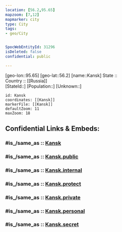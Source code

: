 ```yaml
---
location: [56.2,95.65] 
mapzoom: [7,12] 
mapmarker: city 
type: City
tags:
- geo/City


SpocWebEntityId: 31296
isDeleted: false
confidential: public

---
```

[geo-lon::95.65] 
[geo-lat::56.2] 
[name::Kansk] 
State ::  
Country :: [[Russia]]  
[StateId::] 
[Population::] 
[Unknown::] 


```leaflet
id: Kansk
coordinates: [[Kansk]] 
markerFile: [[Kansk]] 
defaultZoom: 11 
maxZoom: 18
```


## Confidential Links & Embeds: 

### #is_/same_as :: [Kansk](/_Standards/Earth/Continent/Asia/Asia~North/Asia~Siberia/Krasnoyarsk_Krai/City/Kansk.md) 

### #is_/same_as :: [Kansk.public](/_public/Earth/Continent/Asia/Asia~North/Asia~Siberia/Krasnoyarsk_Krai/City/Kansk.public.md) 

### #is_/same_as :: [Kansk.internal](/_internal/Earth/Continent/Asia/Asia~North/Asia~Siberia/Krasnoyarsk_Krai/City/Kansk.internal.md) 

### #is_/same_as :: [Kansk.protect](/_protect/Earth/Continent/Asia/Asia~North/Asia~Siberia/Krasnoyarsk_Krai/City/Kansk.protect.md) 

### #is_/same_as :: [Kansk.private](/_private/Earth/Continent/Asia/Asia~North/Asia~Siberia/Krasnoyarsk_Krai/City/Kansk.private.md) 

### #is_/same_as :: [Kansk.personal](/_personal/Earth/Continent/Asia/Asia~North/Asia~Siberia/Krasnoyarsk_Krai/City/Kansk.personal.md) 

### #is_/same_as :: [Kansk.secret](/_secret/Earth/Continent/Asia/Asia~North/Asia~Siberia/Krasnoyarsk_Krai/City/Kansk.secret.md)

